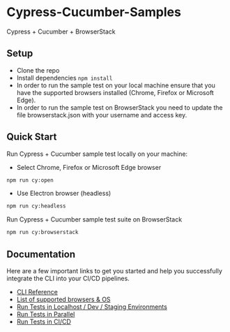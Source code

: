 # Cypress-Cucumber-Samples
Cypress + Cucumber + BrowserStack

## Setup
* Clone the repo
* Install dependencies `npm install`
* In order to run the sample test on your local machine ensure that you have the supported browsers installed (Chrome, Firefox or Microsoft Edge).
* In order to run the sample test on BrowserStack you need to update the file browserstack.json with your username and access key.

## Quick Start
Run Cypress + Cucumber sample test locally on your machine:

* Select Chrome, Firefox or Microsoft Edge browser
```bash
npm run cy:open
```
* Use Electron browser (headless)
```bash
npm run cy:headless
```

Run Cypress + Cucumber sample test suite on BrowserStack 
```bash
npm run cy:browserstack
```

## Documentation

Here are a few important links to get you started and help you  successfully integrate the CLI into your CI/CD pipelines.

-   [CLI Reference](https://browserstack.com/docs/automate/cypress#cli-reference)
-   [List of supported browsers & OS](https://browserstack.com/list-of-browsers-and-platforms?product=cypress_testing)
-   [Run Tests in Localhost / Dev / Staging Environments](https://browserstack.com/docs/automate/cypress#run-tests-in-dev-environments)
-   [Run Tests in Parallel](https://browserstack.com/docs/automate/cypress#run-tests-in-parallel)
-   [Run Tests in CI/CD](https://browserstack.com/docs/automate/cypress#run-tests-in-cicd)


